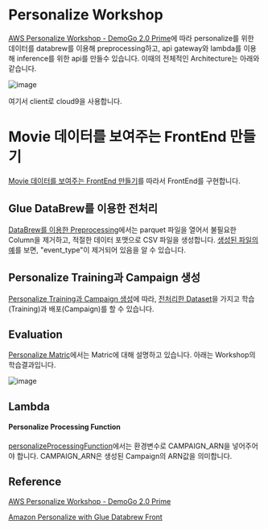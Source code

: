 # Personalize Workshop

[AWS Personalize Workshop - DemoGo 2.0 Prime](https://catalog.us-east-1.prod.workshops.aws/workshops/ed82a5d4-6630-41f0-a6a1-9345898fa6ec/ko-KR)에 따라 personalize를 위한 데이터를 databrew를 이용해 preprocessing하고, api gateway와 lambda를 이용해 inference를 위한 api를 만들수 있습니다. 이때의 전체적인 Architecture는 아래와 같습니다.

![image](https://user-images.githubusercontent.com/52392004/189862404-fe5aa5a2-90fc-45eb-be61-9169878e70ab.png)

여기서 client로 cloud9을 사용합니다. 

# Movie 데이터를 보여주는 FrontEnd 만들기

[Movie 데이터를 보여주는 FrontEnd 만들기](https://github.com/kyopark2014/aws-personalize/blob/main/workshop/frontend.md)를 따라서 FrontEnd를 구현합니다. 

## Glue DataBrew를 이용한 전처리 

[DataBrew를 이용한 Preprocessing](https://github.com/kyopark2014/aws-personalize/blob/main/workshop/databrew.md)에서는 parquet 파일을 열어서 불필요한 Column을 제거하고, 적절한 데이터 포맷으로 CSV 파일을 생성합니다. [생성된 파일의 예](https://github.com/kyopark2014/aws-personalize/blob/main/workshop/src/personalize-preprocessing-job_22Sep2022_1663810890438_part00000.csv)를 보면, "event_type"이 제거되어 있음을 알 수 있습니다. 

## Personalize Training과 Campaign 생성

[Personalize Training과 Campaign 생성](https://github.com/kyopark2014/aws-personalize/blob/main/workshop/training.md)에 따라, [전처리한 Dataset](https://github.com/kyopark2014/aws-personalize/blob/main/workshop/src/personalize-preprocessing-job_22Sep2022_1663810890438_part00000.csv)을 가지고 학습(Training)과 배포(Campaign)를 할 수 있습니다.

## Evaluation

[Personalize Matric](https://github.com/kyopark2014/aws-personalize/blob/main/matric.md)에서는 Matric에 대해 설명하고 있습니다. 아래는 Workshop의 학습결과입니다. 

![image](https://user-images.githubusercontent.com/52392004/191898010-065469e0-304f-47d8-beed-ffe3d3c4bf2f.png)

## Lambda 

#### Personalize Processing Function

[personalizeProcessingFunction](https://github.com/kyopark2014/aws-personalize/blob/main/workshop/src/personalizeProcessingFunction/index.js)에서는 환경변수로 CAMPAIGN_ARN을 넣어주어야 합니다. CAMPAIGN_ARN은 생성된 Campaign의 ARN값을 의미합니다. 

## Reference 

[AWS Personalize Workshop - DemoGo 2.0 Prime](https://catalog.us-east-1.prod.workshops.aws/workshops/ed82a5d4-6630-41f0-a6a1-9345898fa6ec/ko-KR)

[Amazon Personalize with Glue Databrew Front](https://github.com/aws-samples/amazon-personalize-with-glue-databrew-front)


